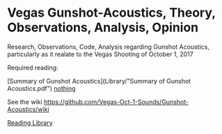 # Vegas Gunshot-Acoustics, Theory, Observations, Analysis, Opinion
Research, Observations, Code, Analysis regarding Gunshot Acoustics, particularly as it realate to the Vegas Shooting of October 1, 2017

Required reading: 

[Summary of Gunshot Acoustics](Library/"Summary of Gunshot Acoustics.pdf")
[nothing](Library/nothing)

See the wiki https://github.com/Vegas-Oct-1-Sounds/Gunshot-Acoustics/wiki

[Reading Library](Library)
